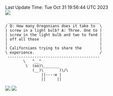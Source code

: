 Last Update Time: 
Tue Oct 31 19:56:44 UTC 2023
<br>![](https://img.shields.io/badge/%E5%A4%A7%E5%AE%B6-%E5%AE%89%E5%AE%89-green)<br>
```
 _________________________________________
/ Q: How many Oregonians does it take to  \
| screw in a light bulb? A: Three. One to |
| screw in the light bulb and two to fend |
| off all those                           |
|                                         |
| Californians trying to share the        |
\ experience.                             /
 -----------------------------------------
        \   ^__^
         \  (oo)\_______
            (__)\       )\/\
                ||----w |
                ||     ||
```
![](https://github-readme-stats.vercel.app/api?username=chenlitw)
![](https://github-readme-stats.vercel.app/api/top-langs/?username=chenlitw)
